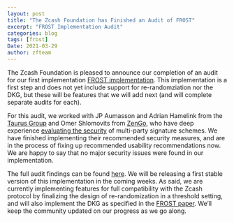 ```yaml
---
layout: post
title: "The Zcash Foundation has Finished an Audit of FROST"
excerpt: "FROST Implementation Audit"
categories: blog
tags: [frost]
Date: 2021-03-29
author: zfteam
---
```


The Zcash Foundation is pleased to announce our completion of an audit for our first implementation [FROST implementation](https://github.com/ZcashFoundation/redjubjub/blob/main/src/frost.rs). This implementation is a first step and does not yet include support for re-randomziation nor the DKG, but these will be features that we will add next (and will complete separate audits for each).

For this audit, we worked with JP Aumasson and Adrian Hamelink from the [Taurus Group](https://www.taurushq.com) and Omer Shlomovits from [ZenGo](https://www.zengo.com/), who have deep experience [evaluating the security](https://eprint.iacr.org/2020/1052) of multi-party signature schemes. We have finished implementing their recommended security measures, and are in the process of fixing
 up recommended usability recommendations now. We are happy to say that no major security issues were found in our implementation.

The full audit findings can be found [here](). We will be releasing a first stable version of this implementation in the coming weeks. As said, we are currently implementing features for full compatibility with the Zcash protocol by finalizing the design of re-randomization in a threshold setting, and will also implement the DKG as specified in the [FROST paper](https://eprint.iacr.org/2020/852). We’ll keep the community updated on our progress as we go along.


